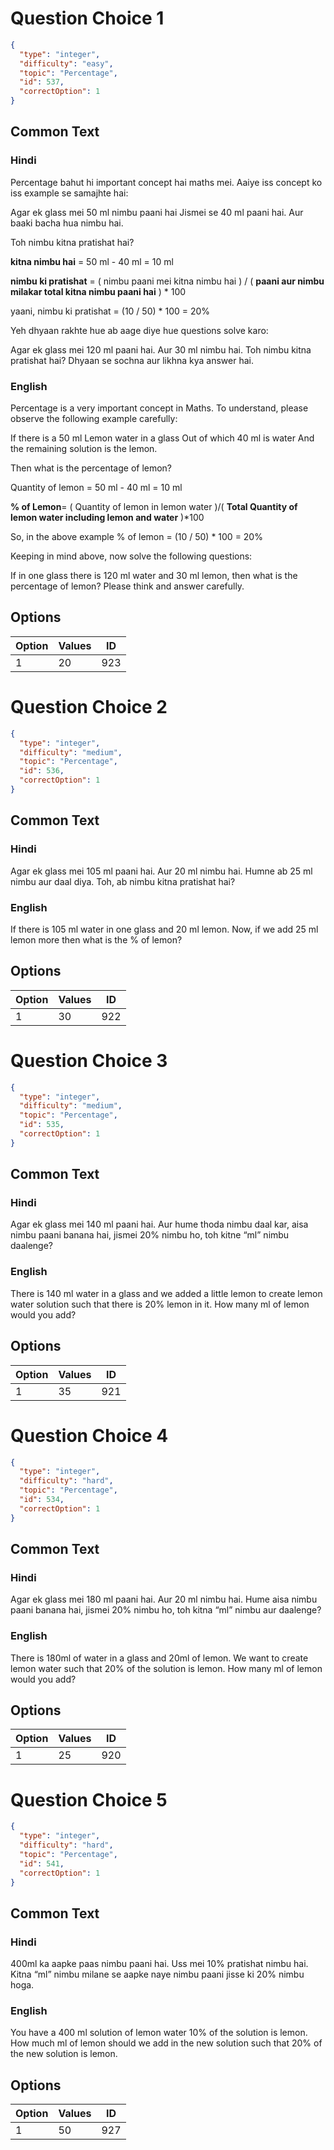 
# Question Choice 1
```json
{
  "type": "integer",
  "difficulty": "easy",
  "topic": "Percentage",
  "id": 537,
  "correctOption": 1
}
```

## Common Text

### Hindi
Percentage bahut hi important concept hai maths mei.
Aaiye iss concept ko iss example se samajhte hai:

Agar ek glass mei 50 ml nimbu paani hai
Jismei se 40 ml paani hai.
Aur baaki bacha hua nimbu hai.

Toh nimbu kitna pratishat hai?

**kitna nimbu hai** = 50 ml - 40 ml = 10 ml

**nimbu ki pratishat** = ( nimbu paani mei kitna nimbu hai ) / ( **paani aur nimbu milakar total kitna nimbu paani hai** ) * 100

yaani,
    nimbu ki pratishat = (10 / 50) * 100 = 20%

Yeh dhyaan rakhte hue ab aage diye hue questions solve karo:

Agar ek glass mei 120 ml paani hai.
Aur 30 ml nimbu hai.
Toh nimbu kitna pratishat hai?
Dhyaan se sochna aur likhna kya answer hai.


### English
Percentage is a very important concept in Maths.
To understand, please observe the following example carefully:

If there is a 50 ml Lemon water in a glass
Out of which 40 ml is water
And the remaining solution is the lemon.

Then what is the percentage of lemon?

Quantity of lemon = 50 ml - 40 ml = 10 ml

**% of Lemon**= ( Quantity of lemon in lemon water )/( **Total Quantity of lemon water including lemon and water** )*100

So, in the above example
    % of lemon = (10 / 50) * 100 = 20%

Keeping in mind above, now solve the following questions:

If in one glass there is 120 ml water 
and 30 ml lemon, then
what is the percentage of lemon?
Please think and answer carefully.


## Options
| Option | Values | ID |
|:---|:---|:---:|
| 1 | 20 | 923 |

# Question Choice 2
```json
{
  "type": "integer",
  "difficulty": "medium",
  "topic": "Percentage",
  "id": 536,
  "correctOption": 1
}
```

## Common Text

### Hindi
Agar ek glass mei 105 ml paani hai.
Aur 20 ml nimbu hai.
Humne ab 25 ml nimbu aur daal diya.
Toh, ab nimbu kitna pratishat hai?


### English
If there is 105 ml water in one glass
and 20 ml lemon. Now,
if we add 25 ml lemon more
then what is the % of lemon?


## Options
| Option | Values | ID |
|:---|:---|:---:|
| 1 | 30 | 922 |

# Question Choice 3
```json
{
  "type": "integer",
  "difficulty": "medium",
  "topic": "Percentage",
  "id": 535,
  "correctOption": 1
}
```

## Common Text

### Hindi
Agar ek glass mei 140 ml paani hai.
Aur hume thoda nimbu daal kar,
aisa nimbu paani banana hai,
jismei 20% nimbu ho,
toh kitne “ml” nimbu daalenge?        


### English
There is 140 ml water in a glass
and we added a little lemon
to create lemon water solution such that
there is 20% lemon in it.
How many ml of lemon would you add?


## Options
| Option | Values | ID |
|:---|:---|:---:|
| 1 | 35 | 921 |

# Question Choice 4
```json
{
  "type": "integer",
  "difficulty": "hard",
  "topic": "Percentage",
  "id": 534,
  "correctOption": 1
}
```

## Common Text

### Hindi
Agar ek glass mei 180 ml paani hai.
Aur 20 ml nimbu hai.
Hume aisa nimbu paani banana hai,
jismei 20% nimbu ho,
toh kitna “ml” nimbu aur daalenge?


### English
There is 180ml of water in a glass
and 20ml of lemon.
We want to create lemon water such that
20% of the solution is lemon.
How many ml of lemon would you add?


## Options
| Option | Values | ID |
|:---|:---|:---:|
| 1 | 25 | 920 |

# Question Choice 5
```json
{
  "type": "integer",
  "difficulty": "hard",
  "topic": "Percentage",
  "id": 541,
  "correctOption": 1
}
```

## Common Text

### Hindi
400ml ka aapke paas nimbu paani hai.
Uss mei 10% pratishat nimbu hai.
Kitna “ml” nimbu milane se
aapke naye nimbu paani jisse ki
20% nimbu hoga.


### English
You have a 400 ml solution of lemon water
10% of the solution is lemon.
How much ml of lemon should we add
in the new solution such that 20%
of the new solution is lemon.


## Options
| Option | Values | ID |
|:---|:---|:---:|
| 1 | 50 | 927 |
